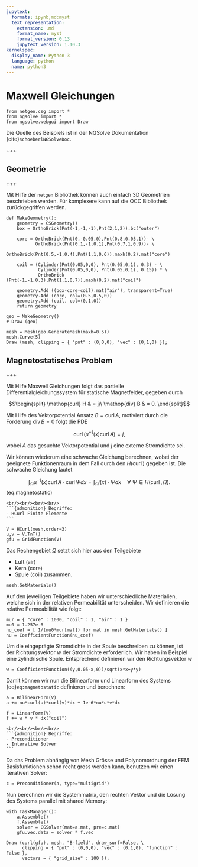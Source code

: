 ```yaml
---
jupytext:
  formats: ipynb,md:myst
  text_representation:
    extension: .md
    format_name: myst
    format_version: 0.13
    jupytext_version: 1.10.3
kernelspec:
  display_name: Python 3
  language: python
  name: python3
---
```


# Maxwell Gleichungen

```{code-cell} ipython3
from netgen.csg import *
from ngsolve import *
from ngsolve.webgui import Draw
```

Die Quelle des Beispiels ist in der NGSolve Dokumentation {cite}`schoeberlNGSolveDoc`.

+++

## Geometrie

+++

Mit Hilfe der `netgen` Bibliothek können auch einfach 3D Geometrien beschrieben werden. Für komplexere kann auf die OCC Bibliothek zurückgegriffen werden.

```{code-cell} ipython3
def MakeGeometry():
    geometry = CSGeometry()
    box = OrthoBrick(Pnt(-1,-1,-1),Pnt(2,1,2)).bc("outer")

    core = OrthoBrick(Pnt(0,-0.05,0),Pnt(0.8,0.05,1))- \
           OrthoBrick(Pnt(0.1,-1,0.1),Pnt(0.7,1,0.9))- \
           OrthoBrick(Pnt(0.5,-1,0.4),Pnt(1,1,0.6)).maxh(0.2).mat("core")

    coil = (Cylinder(Pnt(0.05,0,0), Pnt(0.05,0,1), 0.3) - \
            Cylinder(Pnt(0.05,0,0), Pnt(0.05,0,1), 0.15)) * \
            OrthoBrick (Pnt(-1,-1,0.3),Pnt(1,1,0.7)).maxh(0.2).mat("coil")

    geometry.Add ((box-core-coil).mat("air"), transparent=True)
    geometry.Add (core, col=(0.5,0.5,0))
    geometry.Add (coil, col=(0,1,0))
    return geometry

geo = MakeGeometry()
# Draw (geo)
```

```{code-cell} ipython3
mesh = Mesh(geo.GenerateMesh(maxh=0.5))
mesh.Curve(5)
Draw (mesh, clipping = { "pnt" : (0,0,0), "vec" : (0,1,0) });
```

## Magnetostatisches Problem

+++

Mit Hilfe Maxwell Gleichungen folgt das partielle Differentialgleichungssystem für statische Magnetfelder, gegeben durch

$$\begin{split}
\mathop{curl} H & = j\\
\mathop{div} B & = 0.
\end{split}$$

Mit Hilfe des Vektorpotential Ansatz $B = \mathop{curl} A$, motiviert durch die Forderung $\mathop{div} B = 0$ folgt die PDE

$$\mathop{curl} (\mu^{-1}(x) \mathop{curl} A) = j,$$

wobei $A$ das gesuchte Vektorpotential und $j$ eine externe Stromdichte sei.

Wir können wiederum eine schwache Gleichung berechnen, wobei der geeignete Funktionenraum in dem Fall durch den $H(\mathop{curl})$ gegeben ist. Die schwache Gleichung lautet

$$\int_\Omega \mu^{-1}(x) \mathop{curl} A \cdot \mathop{curl} \Psi dx = \int_\Omega j(x)\cdot \Psi dx\quad \forall\  \Psi\in H(\mathop{curl}, \Omega).$$ (eq:magnetostatic)

``````{margin}
<br/><br/><br/><br/>
```{admonition} Begriffe:
- HCurl Finite Elemente
```
``````

```{code-cell} ipython3
V = HCurl(mesh,order=3)
u,v = V.TnT()
gfu = GridFunction(V)
```

Das Rechengebiet $\Omega$ setzt sich hier aus den Teilgebiete
* Luft (air)
* Kern (core)
* Spule (coil)
zusammen.

```{code-cell} ipython3
mesh.GetMaterials()
```

Auf den jeweiligen Teilgebiete haben wir unterschiedliche Materialien, welche sich in der relativen Permeabilität unterscheiden. Wir definieren die relative Permeabilität wie folgt:

```{code-cell} ipython3
mur = { "core" : 1000, "coil" : 1, "air" : 1 }
mu0 = 1.257e-6
nu_coef = [ 1/(mu0*mur[mat]) for mat in mesh.GetMaterials() ]
nu = CoefficientFunction(nu_coef)
```

Um die eingeprägte Stromdichte in der Spule beschreiben zu können, ist der Richtungsvektor $w$ der Stromdichte erforderlich. Wir haben im Beispiel eine zylindrische Spule. Entsprechend definieren wir den Richtungsvektor $w$

```{code-cell} ipython3
w = CoefficientFunction((y,0.05-x,0))/sqrt(x*x+y*y)
```

Damit können wir nun die Bilinearform und Linearform des Systems {eq}`eq:magnetostatic` definieren und berechnen:

```{code-cell} ipython3
a = BilinearForm(V)
a += nu*curl(u)*curl(v)*dx + 1e-6*nu*u*v*dx

f = LinearForm(V)
f += w * v * dx("coil")
```

``````{margin}
<br/><br/><br/><br/>
```{admonition} Begriffe:
- Preconditioner
- Interative Solver
```
``````

Da das Problem abhängig von Mesh Grösse und Polynomordnung der FEM Basisfunktionen schon recht gross werden kann, benutzen wir einen iterativen Solver:

```{code-cell} ipython3
c = Preconditioner(a, type="multigrid")
```

Nun berechnen wir die Systemmatrix, den rechten Vektor und die Lösung des Systems parallel mit shared Memory:

```{code-cell} ipython3
with TaskManager():
    a.Assemble()
    f.Assemble()
    solver = CGSolver(mat=a.mat, pre=c.mat)
    gfu.vec.data = solver * f.vec
```

```{code-cell} ipython3
Draw (curl(gfu), mesh, "B-field", draw_surf=False, \
      clipping = { "pnt" : (0,0,0), "vec" : (0,1,0), "function" : False },
      vectors = { "grid_size" : 100 });
```
